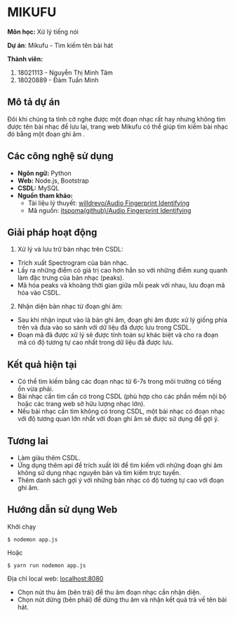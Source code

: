 # MIKUFU
**Môn học:** Xử lý tiếng nói

**Dự án**: Mikufu - Tìm kiếm tên bài hát

**Thành viên:**
 1. 18021113 - Nguyễn Thị Minh Tâm
 2. 18020889 - Đàm Tuấn Minh

## Mô tả dự án

Đôi khi chúng ta tình cờ nghe được một đoạn nhạc rất hay nhưng không tìm được tên bài nhạc để lưu lại, trang web Mikufu có thể giúp tìm kiếm bài nhạc đó bằng một đoạn ghi âm .

## Các công nghệ sử dụng

 - **Ngôn ngữ:** Python
 - **Web:** Node.js, Bootstrap
 - **CSDL:** MySQL
 - **Nguồn tham khảo:** 
    - Tài liệu lý thuyết:  [willdrevo/Audio Fingerprint Identifying](https://willdrevo.com/fingerprinting-and-audio-recognition-with-python/)
    - Mã nguồn: [itspoma(github)/Audio Fingerprint Identifying](https://github.com/itspoma/audio-fingerprint-identifying-python)

## Giải pháp hoạt động

 1. Xử lý và lưu trữ bản nhạc trên CSDL:
- Trích xuất Spectrogram của bản nhạc.
-  Lấy ra những điểm có giá trị cao hơn hẳn so với những điểm xung quanh làm đặc trưng của bản nhạc (peaks).
- Mã hóa peaks và khoảng thời gian giữa mỗi peak với nhau, lưu đoạn mã hóa vào CSDL.
 2. Nhận diện bản nhạc từ đoạn ghi âm:
- Sau khi nhận input vào là bản ghi âm, đoạn ghi âm được xử lý giống phía trên và đưa vào so sánh với dữ liệu đã được lưu trong CSDL.
- Đoạn mã đã được xử lý sẽ được tính toán sự khác biệt và cho ra đoạn mã có độ tương tự cao nhất trong dữ liệu đã được lưu.

 ## Kết quả hiện tại
 - Có thể tìm kiếm bằng các đoạn nhạc từ 6-7s trong môi trường có tiếng ồn vừa phải.
 - Bài nhạc cần tìm cần có trong CSDL (phù hợp cho các phần mềm nội bộ hoặc các trang web sở hữu lượng nhạc lớn).
 - Nếu bài nhạc cần tìm không có trong CSDL, một bài nhạc có đoạn nhạc với độ tương quan lớn nhất với đoạn ghi âm sẽ được sử dụng để gợi ý.

## Tương lai
- Làm giàu thêm CSDL.
- Ứng dụng thêm api để trích xuất lời để tìm kiếm với những đoạn ghi âm không sử dụng nhạc nguyên bản và tìm kiếm trực tuyến.
- Thêm danh sách gợi ý với những bản nhạc có độ tương tự cao với đoạn ghi âm.

## Hướng dẫn sử dụng Web
Khởi chạy

    $ nodemon app.js
Hoặc

    $ yarn run nodemon app.js

Địa chỉ local web: [localhost:8080](localhost:8080)
- Chọn nút thu âm (bên trái) để thu âm đoạn nhạc cần nhận diện.
- Chọn nút dừng (bên phải) để dừng thu âm và nhận kết quả trả về tên bài hát.
